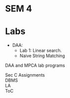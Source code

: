 # SEM 4  
  
# Labs  
  
- DAA:  
  - Lab 1: Linear search.  
  - Naive String Matching  
 
DAA and MPCA lab programs  


  
  Sec C Assignments  
  DBMS  
  LA  
  ToC
    
